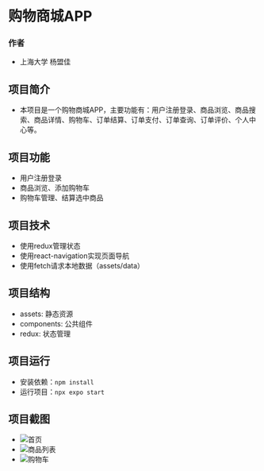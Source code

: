 # 购物商城APP
### 作者
- 上海大学 杨盟佳
## 项目简介
- 本项目是一个购物商城APP，主要功能有：用户注册登录、商品浏览、商品搜索、商品详情、购物车、订单结算、订单支付、订单查询、订单评价、个人中心等。

## 项目功能
- 用户注册登录
- 商品浏览、添加购物车
- 购物车管理、结算选中商品

## 项目技术
- 使用redux管理状态
- 使用react-navigation实现页面导航
- 使用fetch请求本地数据（assets/data）

## 项目结构
- assets: 静态资源
- components: 公共组件
- redux: 状态管理

## 项目运行
- 安装依赖：`npm install`
- 运行项目：`npx expo start`

## 项目截图
- ![首页](./assets/show/home.png)
- ![商品列表](./assets/show/products.png)
- ![购物车](./assets/show/cart.png)